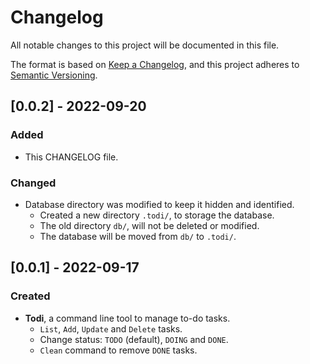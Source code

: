 # Changelog
All notable changes to this project will be documented in this file.

The format is based on [Keep a Changelog](https://keepachangelog.com/en/1.0.0/),
and this project adheres to [Semantic Versioning](https://semver.org/spec/v2.0.0.html).


## [0.0.2] - 2022-09-20

### Added
- This CHANGELOG file.

### Changed
- Database directory was modified to keep it hidden and identified.
    - Created a new directory `.todi/`, to storage the database.
    - The old directory `db/`, will not be deleted or modified.
    - The database will be moved from `db/` to `.todi/`.

## [0.0.1] - 2022-09-17

### Created
- **Todi**, a command line tool to manage to-do tasks.
    - `List`, `Add`, `Update` and `Delete` tasks.
    - Change status: `TODO` (default), `DOING` and `DONE`.
    - `Clean` command to remove `DONE` tasks.
